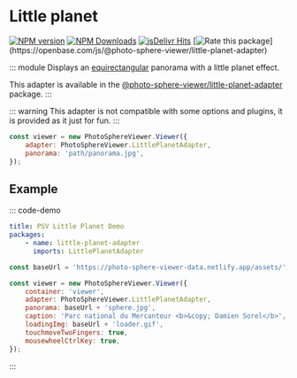 # Little planet

[![NPM version](https://img.shields.io/npm/v/@photo-sphere-viewer/little-planet-adapter?logo=npm)](https://www.npmjs.com/package/@photo-sphere-viewer/little-planet-adapter)
[![NPM Downloads](https://img.shields.io/npm/dm/@photo-sphere-viewer/little-planet-adapter?color=f86036&label=npm&logo=npm)](https://www.npmjs.com/package/@photo-sphere-viewer/little-planet-adapter)
[![jsDelivr Hits](https://img.shields.io/jsdelivr/npm/hm/@photo-sphere-viewer/little-planet-adapter?color=%23f86036&logo=jsdelivr)](https://www.jsdelivr.com/package/npm/@photo-sphere-viewer/little-planet-adapter)
[![Rate this package](https://badges.openbase.com/js/rating/@photo-sphere-viewer/little-planet-adapter.svg?)](https://openbase.com/js/@photo-sphere-viewer/little-planet-adapter)

::: module
Displays an [equirectangular](equirectangular.md) panorama with a little planet effect.

This adapter is available in the [@photo-sphere-viewer/little-planet-adapter](https://www.npmjs.com/package/@photo-sphere-viewer/little-planet-adapter) package.
:::

::: warning
This adapter is not compatible with some options and plugins, it is provided as it just for fun.
:::

```js
const viewer = new PhotoSphereViewer.Viewer({
    adapter: PhotoSphereViewer.LittlePlanetAdapter,
    panorama: 'path/panorama.jpg',
});
```

## Example

::: code-demo

```yaml
title: PSV Little Planet Demo
packages:
    - name: little-planet-adapter
      imports: LittlePlanetAdapter
```

```js
const baseUrl = 'https://photo-sphere-viewer-data.netlify.app/assets/';

const viewer = new PhotoSphereViewer.Viewer({
    container: 'viewer',
    adapter: PhotoSphereViewer.LittlePlanetAdapter,
    panorama: baseUrl + 'sphere.jpg',
    caption: 'Parc national du Mercantour <b>&copy; Damien Sorel</b>',
    loadingImg: baseUrl + 'loader.gif',
    touchmoveTwoFingers: true,
    mousewheelCtrlKey: true,
});
```

:::
